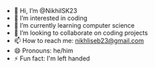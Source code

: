 - 👋 Hi, I’m @NikhilSK23
- 👀 I’m interested in coding
- 🌱 I’m currently learning computer science
- 💞️ I’m looking to collaborate on coding projects
- 📫 How to reach me:  nikhliseb23@gmail.com
- 😄 Pronouns: he/him
- ⚡ Fun fact: I'm left handed

<!---
NikhilSK23/NikhilSK23 is a ✨ special ✨ repository because its `README.md` (this file) appears on your GitHub profile.
You can click the Preview link to take a look at your changes.
--->
